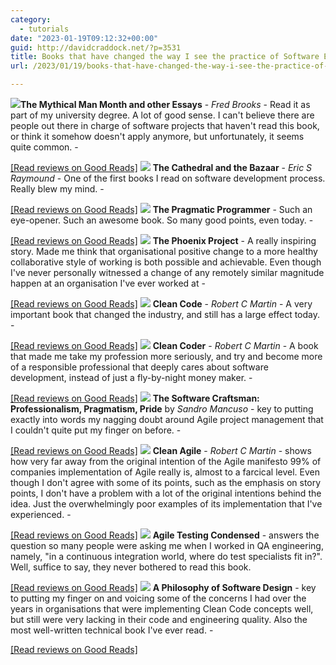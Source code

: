 ```yaml
---
category:
  - tutorials
date: "2023-01-19T09:12:32+00:00"
guid: http://davidcraddock.net/?p=3531
title: Books that have changed the way I see the practice of Software Engineering
url: /2023/01/19/books-that-have-changed-the-way-i-see-the-practice-of-software-engineering/

---
```

[![](/wp-content/uploads/2023/01/screenshot-2023-01-19-at-08-57-07-mythical-man-month-the-essays-on-software-engineering-anniversary-edition-amazon.co_.uk-brooks-jr.-frederick-8580001065793-books.png)](/wp-content/uploads/2023/01/screenshot-2023-01-19-at-08-57-07-mythical-man-month-the-essays-on-software-engineering-anniversary-edition-amazon.co_.uk-brooks-jr.-frederick-8580001065793-books.png)**The Mythical Man Month and other Essays** \- _Fred Brooks_ \- Read it as part of my university degree. A lot of good sense. I can't believe there are people out there in charge of software projects that haven't read this book, or think it somehow doesn't apply anymore, but unfortunately, it seems quite common. -

[\[Read reviews on Good Reads\]](https://www.goodreads.com/book/show/1904149.The_Mythical_Man_Month_and_Other_Essays_on_Software_Engineering) [![](/wp-content/uploads/2023/01/screenshot-2023-01-19-at-08-58-31-the-cathedral-the-bazaar-amazon.co_.uk-raymond-eric-9780596001087-books.png)](/wp-content/uploads/2023/01/screenshot-2023-01-19-at-08-58-31-the-cathedral-the-bazaar-amazon.co_.uk-raymond-eric-9780596001087-books.png) **The Cathedral and the Bazaar** \- _Eric S Raymound_ \- One of the first books I read on software development process. Really blew my mind. -

[\[Read reviews on Good Reads\]](https://www.goodreads.com/book/show/134825.The_Cathedral_the_Bazaar) [![](/wp-content/uploads/2023/01/prag.jpeg)](/wp-content/uploads/2023/01/prag.jpeg) **The Pragmatic Programmer** \- Such an eye-opener. Such an awesome book. So many good points, even today. -

[\[Read reviews on Good Reads\]](https://www.goodreads.com/book/show/45280024-the-pragmatic-programmer) [![](/wp-content/uploads/2023/01/phoenix-1.jpg?w=201)](/wp-content/uploads/2023/01/phoenix-1.jpg) **The Phoenix Project** \- A really inspiring story. Made me think that organisational positive change to a more healthy collaborative style of working is both possible and achievable. Even though I've never personally witnessed a change of any remotely similar magnitude happen at an organisation I've ever worked at -

[\[Read reviews on Good Reads\]](https://www.goodreads.com/book/show/17255186-the-phoenix-project) [![](/wp-content/uploads/2023/01/cleancode.jpeg)](/wp-content/uploads/2023/01/cleancode.jpeg) **Clean Code** \- _Robert C Martin_ \- A very important book that changed the industry, and still has a large effect today. -

[\[Read reviews on Good Reads\]](https://www.goodreads.com/book/show/3735293-clean-code) [![](/wp-content/uploads/2023/01/cleancoder.jpg)](/wp-content/uploads/2023/01/cleancoder.jpg) **Clean Coder** \- _Robert C Martin_ \- A book that made me take my profession more seriously, and try and become more of a responsible professional that deeply cares about software development, instead of just a fly-by-night money maker. -

[\[Read reviews on Good Reads\]](https://www.goodreads.com/book/show/10284614-the-clean-coder) [![](/wp-content/uploads/2023/01/craft.jpeg)](/wp-content/uploads/2023/01/craft.jpeg) **The Software Craftsman: Professionalism, Pragmatism, Pride** by _Sandro Mancuso_ \- key to putting exactly into words my nagging doubt around Agile project management that I couldn't quite put my finger on before. -

[\[Read reviews on Good Reads\]](https://www.goodreads.com/book/show/23215733-the-software-craftsman) [![](/wp-content/uploads/2023/01/cleanagile.jpeg)](/wp-content/uploads/2023/01/cleanagile.jpeg) **Clean Agile** \- _Robert C Martin_ \- shows how very far away from the original intention of the Agile manifesto 99% of companies implementation of Agile really is, almost to a farcical level. Even though I don't agree with some of its points, such as the emphasis on story points, I don't have a problem with a lot of the original intentions behind the idea. Just the overwhelmingly poor examples of its implementation that I've experienced. -

[\[Read reviews on Good Reads\]](https://www.goodreads.com/book/show/45280021-clean-agile) [![](/wp-content/uploads/2023/01/agiletesting.jpg)](/wp-content/uploads/2023/01/agiletesting.jpg) **Agile Testing Condensed** \- answers the question so many people were asking me when I worked in QA engineering, namely, "in a continuous integration world, where do test specialists fit in?". Well, suffice to say, they never bothered to read this book.

[\[Read reviews on Good Reads\]](https://www.goodreads.com/en/book/show/48516589) [![](/wp-content/uploads/2023/01/phil.jpeg)](/wp-content/uploads/2023/01/phil.jpeg) **A Philosophy of Software Design** \- key to putting my finger on and voicing some of the concerns I had over the years in organisations that were implementing Clean Code concepts well, but still were very lacking in their code and engineering quality. Also the most well-written technical book I've ever read. -

[\[Read reviews on Good Reads\]](https://www.goodreads.com/en/book/show/39996759)
